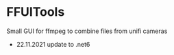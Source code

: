 # FFUITools
 Small GUI for ffmpeg to combine files from unifi cameras

 - 22.11.2021 update to .net6 
